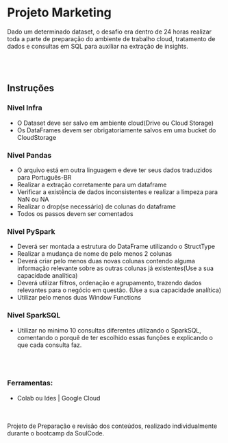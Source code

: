 # Projeto Marketing

Dado um determinado dataset, o desafio era dentro de 24 horas realizar toda a parte de preparação do ambiente de trabalho cloud, tratamento de dados e consultas em SQL para auxiliar na extração de insights.
 
<br><br>

## Instruções

### Nivel Infra
- O Dataset deve ser salvo em ambiente cloud(Drive ou Cloud Storage)
- Os DataFrames devem ser obrigatoriamente salvos em uma bucket do CloudStorage<br>
### Nivel Pandas
- O arquivo está em outra linguagem e deve ter seus dados traduzidos para Português-BR
- Realizar a extração corretamente para um dataframe
- Verificar a existência de dados inconsistentes e realizar a limpeza para NaN ou NA
- Realizar o drop(se necessário) de colunas do dataframe
- Todos os passos devem ser comentados<br>
### Nivel PySpark
- Deverá ser montada a estrutura do DataFrame utilizando o StructType
- Realizar a mudança de nome de pelo menos 2 colunas
- Deverá criar pelo menos duas novas colunas contendo alguma informação relevante sobre as outras colunas já existentes(Use a sua capacidade analítica)
- Deverá utilizar filtros, ordenação e agrupamento, trazendo dados relevantes para o negócio em questão. (Use a sua capacidade analítica)
- Utilizar pelo menos duas Window Functions<br>
### Nivel SparkSQL
- Utilizar no minimo 10 consultas diferentes utilizando o SparkSQL, comentando o porquê de ter escolhido essas funções e explicando o que cada consulta faz.

<br>
<br>

### Ferramentas:
- Colab ou Ides | Google Cloud

<br>
<br>
Projeto de Preparação e revisão dos conteúdos, realizado individualmente durante o bootcamp da SoulCode.
